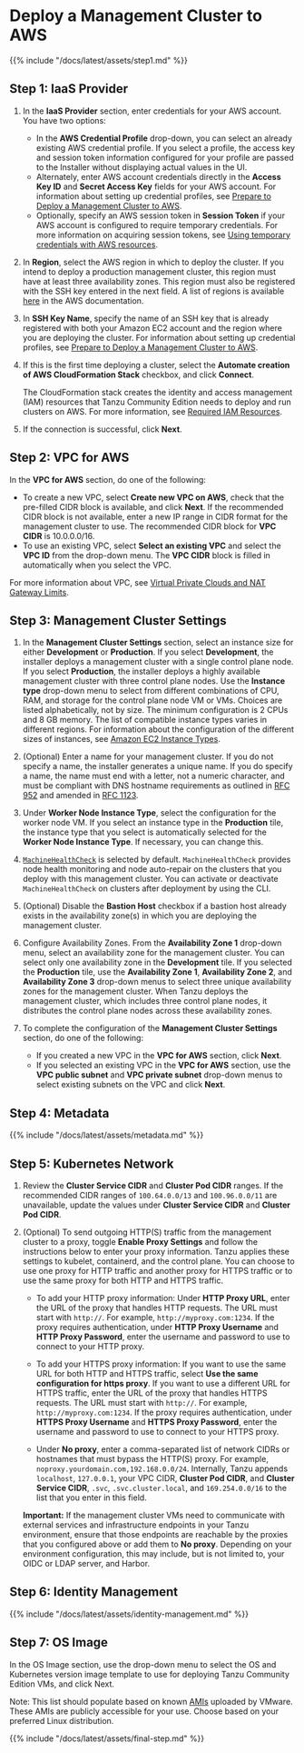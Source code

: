 # Deploy a Management Cluster to AWS

{{% include "/docs/latest/assets/step1.md" %}}

## Step 1: IaaS Provider

1. In the **IaaS Provider** section, enter credentials for your AWS account. You have two options:
   * In the **AWS Credential Profile** drop-down, you can select an already existing AWS credential profile. If you select a profile, the access key and session token information configured for your profile are passed to the Installer without displaying actual values in the UI.
   * Alternately, enter AWS account credentials directly in the **Access Key ID** and **Secret Access Key** fields for your AWS account. For information about setting up credential profiles, see [Prepare to Deploy a Management Cluster to AWS](aws).
   * Optionally, specify an AWS session token in **Session Token** if your AWS account is configured to require temporary credentials. For more information on acquiring session tokens, see [Using temporary credentials with AWS resources](https://docs.aws.amazon.com/IAM/latest/UserGuide/id_credentials_temp_use-resources.html).
1. In **Region**, select the AWS region in which to deploy the cluster. If you intend to deploy a production management cluster, this region must have at least three availability zones. This region must also be registered with the SSH key entered in the next field.  A list of regions is available [here](https://docs.aws.amazon.com/AWSEC2/latest/UserGuide/using-regions-availability-zones.html#concepts-available-regions) in the AWS documentation.
1. In **SSH Key Name**, specify the name of an SSH key that is already registered with both your Amazon EC2 account and the region where you are deploying the cluster. For information about setting up credential profiles, see [Prepare to Deploy a Management Cluster to AWS](aws).
1. If this is the first time deploying a cluster, select the **Automate creation of AWS CloudFormation Stack** checkbox, and click **Connect**.

   The CloudFormation stack creates the identity and access management (IAM) resources that Tanzu Community Edition needs to deploy and run clusters on AWS. For more information, see [Required IAM Resources](ref-aws.md#permissions).
1. If the connection is successful, click **Next**.

## Step 2: VPC for AWS

In the **VPC for AWS** section, do one of the following:

* To create a new VPC, select **Create new VPC on AWS**, check that the pre-filled CIDR block is available, and click **Next**. If the recommended CIDR block is not available, enter a new IP range in CIDR format for the management cluster to use. The recommended CIDR block for **VPC CIDR** is 10.0.0.0/16.
* To use an existing VPC, select **Select an existing VPC** and select the **VPC ID** from the drop-down menu. The **VPC CIDR** block is filled in automatically when you select the VPC.

For more information about VPC, see [Virtual Private Clouds and NAT Gateway Limits](ref-aws.md/#vpc).

## Step 3: Management Cluster Settings

1. In the **Management Cluster Settings** section, select an instance size for either **Development** or **Production**. If you select **Development**, the installer deploys a management cluster with a single control plane node. If you select **Production**, the installer deploys a highly available management cluster with three control plane nodes. Use the **Instance type** drop-down menu to select from different combinations of CPU, RAM, and storage for the control plane node VM or VMs.  Choices are listed alphabetically, not by size. The minimum configuration is 2 CPUs and 8 GB memory. The list of compatible instance types varies in different regions. For information about the configuration of the different sizes of instances, see [Amazon EC2 Instance Types](https://aws.amazon.com/ec2/instance-types/).

1. (Optional) Enter a name for your management cluster. If you do not specify a name, the installer generates a unique name. If you do specify a name, the name must end with a letter, not a numeric character, and must be compliant with DNS hostname requirements as outlined in [RFC 952](https://tools.ietf.org/html/rfc952) and amended in [RFC 1123](https://tools.ietf.org/html/rfc1123).
1. Under **Worker Node Instance Type**, select the configuration for the worker node VM.  If you select an instance type in the **Production** tile, the instance type that you select is automatically selected for the **Worker Node Instance Type**. If necessary, you can change this.
1. [`MachineHealthCheck`](https://cluster-api.sigs.k8s.io/developer/architecture/controllers/machine-health-check.html#machinehealthcheck) is selected by default. `MachineHealthCheck` provides node health monitoring and node auto-repair on the clusters that you deploy with this management cluster. You can activate or deactivate `MachineHealthCheck` on clusters after deployment by using the CLI.
1. (Optional) Disable the **Bastion Host** checkbox if a bastion host already exists in the availability zone(s) in which you are deploying the management cluster.
1. Configure Availability Zones. From the **Availability Zone 1** drop-down menu, select an availability zone for the management cluster. You can select only one availability zone in the **Development** tile.  If you selected the **Production** tile, use the **Availability Zone 1**, **Availability Zone 2**, and **Availability Zone 3** drop-down menus to select three unique availability zones for the management cluster. When Tanzu deploys the management cluster, which includes three control plane nodes, it distributes the control plane nodes across these availability zones.

1. To complete the configuration of the **Management Cluster Settings** section, do one of the following:
   * If you created a new VPC in the **VPC for AWS** section, click **Next**.
   * If you selected an existing VPC in the **VPC for AWS** section, use the **VPC public subnet** and **VPC private subnet** drop-down menus to select existing subnets on the VPC and click **Next**.

## Step 4: Metadata

{{% include "/docs/latest/assets/metadata.md" %}}

## Step 5: Kubernetes Network

1. Review the **Cluster Service CIDR** and **Cluster Pod CIDR** ranges. If the recommended CIDR ranges of `100.64.0.0/13` and `100.96.0.0/11` are unavailable, update the values under **Cluster Service CIDR** and **Cluster Pod CIDR**.

1. (Optional) To send outgoing HTTP(S) traffic from the management cluster to a proxy, toggle **Enable Proxy Settings** and follow the instructions below to enter your proxy information. Tanzu applies these settings to kubelet, containerd, and the control plane. You can choose to use one proxy for HTTP traffic and another proxy for HTTPS traffic or to use the same proxy for both HTTP and HTTPS traffic.

   * To add your HTTP proxy information: Under **HTTP Proxy URL**, enter the URL of the proxy that handles HTTP requests. The URL must start with `http://`. For example, ``http://myproxy.com:1234``.  If the proxy requires authentication, under **HTTP Proxy Username** and **HTTP Proxy Password**, enter the username and password to use to connect to your HTTP proxy.

   * To add your HTTPS proxy information: If you want to use the same URL for both HTTP and HTTPS traffic, select **Use the same configuration for https proxy**.  If you want to use a different URL for HTTPS traffic, enter the URL of the proxy that handles HTTPS requests. The URL must start with `http://`. For example, `http://myproxy.com:1234`. If the proxy requires authentication, under **HTTPS Proxy Username** and **HTTPS Proxy Password**, enter the username and password to use to connect to your HTTPS proxy.

   * Under **No proxy**, enter a comma-separated list of network CIDRs or hostnames that must bypass the HTTP(S) proxy. For example, `noproxy.yourdomain.com,192.168.0.0/24`. Internally, Tanzu appends `localhost`, `127.0.0.1`, your VPC CIDR, **Cluster Pod CIDR**, and **Cluster Service CIDR**, `.svc`, `.svc.cluster.local`, and `169.254.0.0/16` to the list that you enter in this field.

    **Important:** If the management cluster VMs need to communicate with external services and infrastructure endpoints in your Tanzu environment, ensure that those endpoints are reachable by the proxies that you configured above or add them to **No proxy**. Depending on your environment configuration, this may include, but is not limited to, your OIDC or LDAP server, and Harbor.

## Step 6: Identity Management

{{% include "/docs/latest/assets/identity-management.md" %}}

## Step 7: OS Image

In the OS Image section, use the drop-down menu to select the OS and Kubernetes version image template to use for deploying Tanzu Community Edition VMs, and click Next.

Note: This list should populate based on known [AMIs](https://docs.aws.amazon.com/AWSEC2/latest/UserGuide/AMIs.html) uploaded by VMware. These AMIs are publicly accessible for your use. Choose based on your preferred Linux distribution.

{{% include "/docs/latest/assets/final-step.md" %}}
